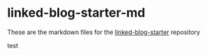 # linked-blog-starter-md
These are the markdown files for the [linked-blog-starter](https://github.com/matthewwong525/linked-blog-starter) repository

test
